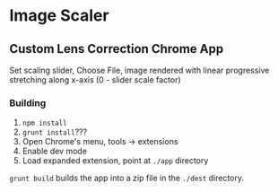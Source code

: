 # Image Scaler
## Custom Lens Correction Chrome App

Set scaling slider, Choose File, image rendered with linear progressive stretching along x-axis (0 - slider scale factor)

### Building
1. `npm install`
2. `grunt install`???
4. Open Chrome's menu, tools -> extensions
5. Enable dev mode
6. Load expanded extension, point at `./app` directory

`grunt build` builds the app into a zip file in the `./dest` directory.
